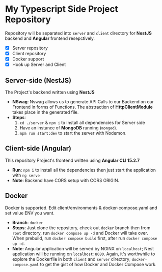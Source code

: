 # My Typescript Side Project Repository

Repository will be separated into `server` and `client` directory for **NestJS** backend and **Angular** frontend resepctively. 

- [x] Server repository
- [x] Client repository
- [x] Docker support
- [x] Hook up Server and Client

## Server-side (NestJS)

The Project's backend written using **NestJS**

- **NSwag**: Nswag allows us to generate API Calls to our Backend on our Frontend in forms of Functions. The abstraction of **HttpClientModule** takes place in the generated file.
- **Steps**:
    1. `cd ./server` & `npm i` to install all dependencies for Server side
    2. Have an instance of **MongoDB** running (`mongod`). 
    3. `npm run start:dev` to start the server with Nodemon. 

## Client-side (Angular)

This repository Project's frontend written using **Angular CLI 15.2.7**

- **Run**: `npm i` to install all the dependencies then just start the application with `ng serve`
- **Note**:  Backend have CORS setup with CORS ORIGIN. 
## Docker

Docker is supported. Edit client/environments & docker-compose.yaml and set value ENV you want.

- **Branch**: `docker`
- **Steps**: Just clone the repository, check out `docker` branch then from `root` directory, run `docker compose up -d` and Docker will take over. When prebuild, run `docker compose build` first, after run `docker compose up -d`.
- **Note**: Angular application will be served by NGINX on `localhost`; Nest application will be running on `localhost:8080`. Again, it's worthwhile to explore the Dockerfile in both `client` and `server` directory; `docker-compose.yaml` to get the gist of how Docker and Docker Compose work.

